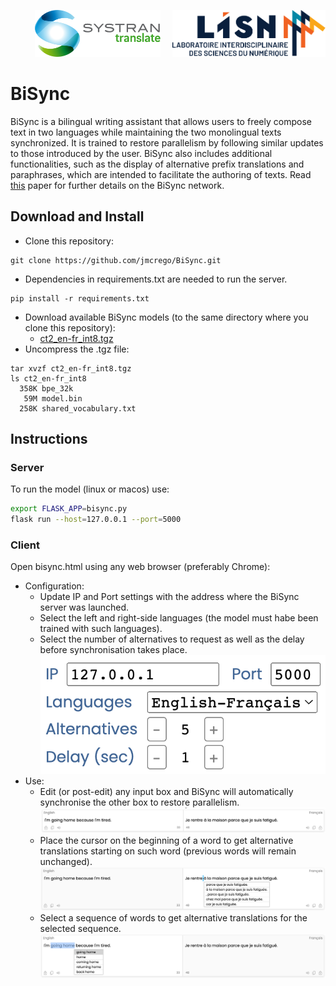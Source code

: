 <p align="right"> <img src="logos/systran-logo.svg" height="75"/> &nbsp; &nbsp; <img src="logos/lisn-logo.svg" height="75"/> </p>

# BiSync  

BiSync is a bilingual writing assistant that allows users to freely compose text in two languages while maintaining the two monolingual texts synchronized. It is trained to restore parallelism by following similar updates to those introduced by the user.
BiSync also includes additional functionalities, such as the display of alternative prefix translations and paraphrases, which are intended to facilitate the authoring of texts. 
Read <a href="https://arxiv.org/pdf/2210.13163.pdf" target="_blank">this</a> paper for further details on the BiSync network.

## Download and Install

* Clone this repository:
```
git clone https://github.com/jmcrego/BiSync.git
```
* Dependencies in requirements.txt are needed to run the server.
```
pip install -r requirements.txt
```
* Download available BiSync models (to the same directory where you clone this repository):
  - <a href="https://drive.google.com/file/d/1UlX82eprW3dT8WrZDr7dkn_ACrAdW9vl/view?usp=share_link" target="_blank">ct2_en-fr_int8.tgz</a>
* Uncompress the .tgz file:
```
tar xvzf ct2_en-fr_int8.tgz
ls ct2_en-fr_int8
  358K bpe_32k
   59M model.bin
  258K shared_vocabulary.txt
```

## Instructions

### Server

To run the model (linux or macos) use:

```bash
export FLASK_APP=bisync.py
flask run --host=127.0.0.1 --port=5000
```

### Client

Open bisync.html using any web browser (preferably Chrome):
* Configuration:
  - Update IP and Port settings with the address where the BiSync server was launched.
  - Select the left and right-side languages (the model must habe been trained with such languages).
  - Select the number of alternatives to request as well as the delay before synchronisation takes place.
  ![BiSync settings](https://github.com/jmcrego/BiSync/blob/main/pics/bisync_settings.png?raw=true)
* Use:
  - Edit (or post-edit) any input box and BiSync will automatically synchronise the other box to restore parallelism.
  ![Bilingual synchronisation](https://github.com/jmcrego/BiSync/blob/main/pics/tired.png?raw=true)
  - Place the cursor on the beginning of a word to get alternative translations starting on such word (previous words will remain unchanged).
  ![Prefix alternatives](https://github.com/jmcrego/BiSync/blob/main/pics/tired_prefix.png?raw=true)
  - Select a sequence of words to get alternative translations for the selected sequence.
  ![Paraphrase alternatives](https://github.com/jmcrego/BiSync/blob/main/pics/tired_gap.png?raw=true)
